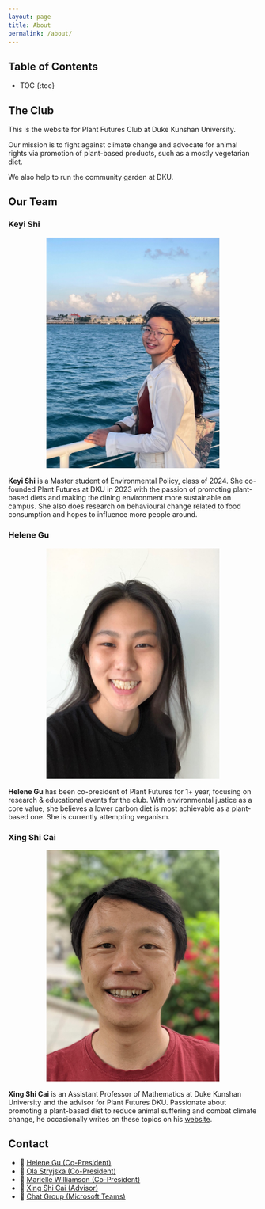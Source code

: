 ```yaml
---
layout: page
title: About
permalink: /about/
---
```


## Table of Contents

* TOC
{:toc}

## The Club

This is the website for Plant Futures Club at Duke Kunshan University.

Our mission is to fight against climate change and advocate for animal rights via
promotion of plant-based products, such as a mostly vegetarian diet.

We also help to run the community garden at DKU.

## Our Team

### Keyi Shi

<p align="center">
<img src="/images/people/keyi-shi.jpg" width="350" alt="Keyi Shi" />
</p>

**Keyi Shi** is a Master student of Environmental Policy, class of 2024. She co-founded Plant
Futures at DKU in 2023 with the passion of promoting plant-based diets and making the
dining environment more sustainable on campus. She also does research on behavioural change
related to food consumption and hopes to influence more people around.

### Helene Gu

<p align="center">
<img src="/images/people/helene-gu.jpg" width="350" alt="Helene Gu" />
</p>

**Helene Gu** has been co-president of Plant Futures for 1+ year, focusing on research &
educational events for the club. With environmental justice as a core value, she believes
a lower carbon diet is most achievable as a plant-based one. She is currently attempting
veganism.

### Xing Shi Cai

<p align="center">
<img src="/images/people/xing-shi-cai.jpg" width="350" alt="Xing Shi Cai" />
</p>

**Xing Shi Cai** is an Assistant Professor of Mathematics at Duke Kunshan University and the advisor for Plant Futures DKU. Passionate about promoting a plant-based diet to reduce animal suffering and combat climate change, he occasionally writes on these topics on his [website](https://newptcai.gitlab.io/).

## Contact

* :email: [Helene Gu (Co-President)](mailto:helene.gu@dukekunshan.edu.cn)
* :email: [Ola Stryjska (Co-President)](mailto:aleksandra.stryjska@dukekunshan.edu.cn)
* :email: [Marielle Williamson (Co-President)](mailto:marielle.williamson@dukekunshan.edu.cn)
* :email: [Xing Shi Cai (Advisor)](mailto:xingshi.cai@dukekunshan.edu.cn)
* :speech_balloon: [Chat Group (Microsoft Teams)](https://teams.microsoft.com/l/team/19%3As6SZBTPi7s1f4rHlBfk9aozuwQEAwzQO-yboEB1bxwM1%40thread.tacv2/conversations?groupId=855d3ffe-800c-46a5-a8b4-ec2e656d031f&tenantId=cb72c54e-4a31-4d9e-b14a-1ea36dfac94c)
